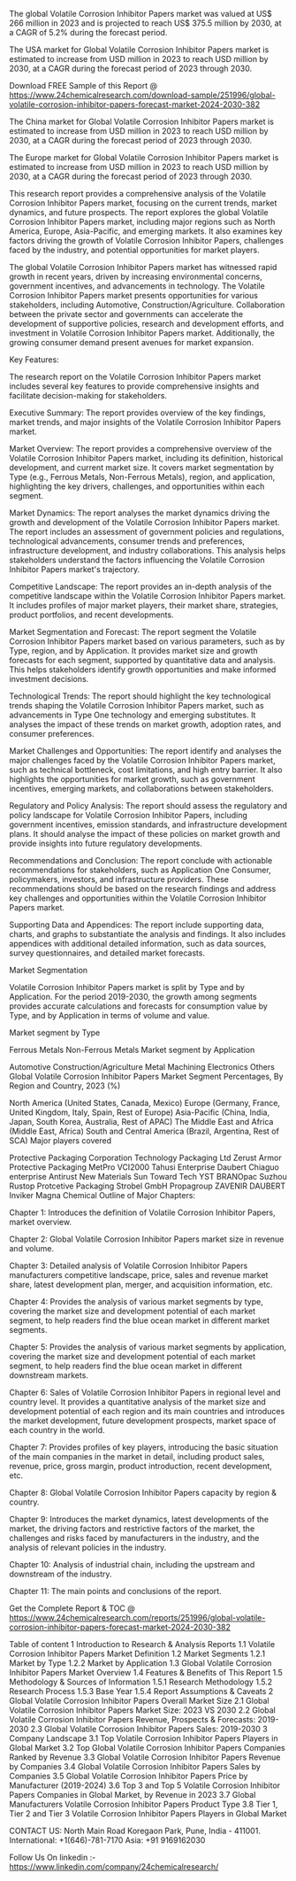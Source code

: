 The global Volatile Corrosion Inhibitor Papers market was valued at US$ 266 million in 2023 and is projected to reach US$ 375.5 million by 2030, at a CAGR of 5.2% during the forecast period.

The USA market for Global Volatile Corrosion Inhibitor Papers  market is estimated to increase from USD million in 2023 to reach USD million by 2030, at a CAGR during the forecast period of 2023 through 2030.

Download FREE Sample of this Report @ https://www.24chemicalresearch.com/download-sample/251996/global-volatile-corrosion-inhibitor-papers-forecast-market-2024-2030-382

The China market for Global Volatile Corrosion Inhibitor Papers market is estimated to increase from USD million in 2023 to reach USD million by 2030, at a CAGR during the forecast period of 2023 through 2030.

The Europe market for Global Volatile Corrosion Inhibitor Papers market is estimated to increase from USD million in 2023 to reach USD million by 2030, at a CAGR during the forecast period of 2023 through 2030.

This research report provides a comprehensive analysis of the Volatile Corrosion Inhibitor Papers market, focusing on the current trends, market dynamics, and future prospects. The report explores the global Volatile Corrosion Inhibitor Papers market, including major regions such as North America, Europe, Asia-Pacific, and emerging markets. It also examines key factors driving the growth of Volatile Corrosion Inhibitor Papers, challenges faced by the industry, and potential opportunities for market players.

The global Volatile Corrosion Inhibitor Papers market has witnessed rapid growth in recent years, driven by increasing environmental concerns, government incentives, and advancements in technology. The Volatile Corrosion Inhibitor Papers market presents opportunities for various stakeholders, including Automotive, Construction/Agriculture. Collaboration between the private sector and governments can accelerate the development of supportive policies, research and development efforts, and investment in Volatile Corrosion Inhibitor Papers market. Additionally, the growing consumer demand present avenues for market expansion.

Key Features:

The research report on the Volatile Corrosion Inhibitor Papers market includes several key features to provide comprehensive insights and facilitate decision-making for stakeholders.

Executive Summary: The report provides overview of the key findings, market trends, and major insights of the Volatile Corrosion Inhibitor Papers market.

Market Overview: The report provides a comprehensive overview of the Volatile Corrosion Inhibitor Papers market, including its definition, historical development, and current market size. It covers market segmentation by Type (e.g., Ferrous Metals, Non-Ferrous Metals), region, and application, highlighting the key drivers, challenges, and opportunities within each segment.

Market Dynamics: The report analyses the market dynamics driving the growth and development of the Volatile Corrosion Inhibitor Papers market. The report includes an assessment of government policies and regulations, technological advancements, consumer trends and preferences, infrastructure development, and industry collaborations. This analysis helps stakeholders understand the factors influencing the Volatile Corrosion Inhibitor Papers market's trajectory.

Competitive Landscape: The report provides an in-depth analysis of the competitive landscape within the Volatile Corrosion Inhibitor Papers market. It includes profiles of major market players, their market share, strategies, product portfolios, and recent developments.

Market Segmentation and Forecast: The report segment the Volatile Corrosion Inhibitor Papers market based on various parameters, such as by Type, region, and by Application. It provides market size and growth forecasts for each segment, supported by quantitative data and analysis. This helps stakeholders identify growth opportunities and make informed investment decisions.

Technological Trends: The report should highlight the key technological trends shaping the Volatile Corrosion Inhibitor Papers market, such as advancements in Type One technology and emerging substitutes. It analyses the impact of these trends on market growth, adoption rates, and consumer preferences.

Market Challenges and Opportunities: The report identify and analyses the major challenges faced by the Volatile Corrosion Inhibitor Papers market, such as technical bottleneck, cost limitations, and high entry barrier. It also highlights the opportunities for market growth, such as government incentives, emerging markets, and collaborations between stakeholders.

Regulatory and Policy Analysis: The report should assess the regulatory and policy landscape for Volatile Corrosion Inhibitor Papers, including government incentives, emission standards, and infrastructure development plans. It should analyse the impact of these policies on market growth and provide insights into future regulatory developments.

Recommendations and Conclusion: The report conclude with actionable recommendations for stakeholders, such as Application One Consumer, policymakers, investors, and infrastructure providers. These recommendations should be based on the research findings and address key challenges and opportunities within the Volatile Corrosion Inhibitor Papers market.

Supporting Data and Appendices: The report include supporting data, charts, and graphs to substantiate the analysis and findings. It also includes appendices with additional detailed information, such as data sources, survey questionnaires, and detailed market forecasts.

Market Segmentation

Volatile Corrosion Inhibitor Papers market is split by Type and by Application. For the period 2019-2030, the growth among segments provides accurate calculations and forecasts for consumption value by Type, and by Application in terms of volume and value.

Market segment by Type

Ferrous Metals
Non-Ferrous Metals
Market segment by Application

Automotive
Construction/Agriculture
Metal Machining
Electronics
Others
Global Volatile Corrosion Inhibitor Papers Market Segment Percentages, By Region and Country, 2023 (%)

North America (United States, Canada, Mexico)
Europe (Germany, France, United Kingdom, Italy, Spain, Rest of Europe)
Asia-Pacific (China, India, Japan, South Korea, Australia, Rest of APAC)
The Middle East and Africa (Middle East, Africa)
South and Central America (Brazil, Argentina, Rest of SCA)
Major players covered

Protective Packaging Corporation
Technology Packaging Ltd
Zerust
Armor Protective Packaging
MetPro
VCI2000
Tahusi Enterprise
Daubert
Chiaguo enterprise
Antirust New Materials
Sun Toward Tech
YST
BRANOpac
Suzhou Rustop Protcetive Packaging
Strobel GmbH
Propagroup
ZAVENIR DAUBERT
Inviker
Magna Chemical
Outline of Major Chapters:

Chapter 1: Introduces the definition of Volatile Corrosion Inhibitor Papers, market overview.

Chapter 2: Global Volatile Corrosion Inhibitor Papers market size in revenue and volume.

Chapter 3: Detailed analysis of Volatile Corrosion Inhibitor Papers manufacturers competitive landscape, price, sales and revenue market share, latest development plan, merger, and acquisition information, etc.

Chapter 4: Provides the analysis of various market segments by type, covering the market size and development potential of each market segment, to help readers find the blue ocean market in different market segments.

Chapter 5: Provides the analysis of various market segments by application, covering the market size and development potential of each market segment, to help readers find the blue ocean market in different downstream markets.

Chapter 6: Sales of Volatile Corrosion Inhibitor Papers in regional level and country level. It provides a quantitative analysis of the market size and development potential of each region and its main countries and introduces the market development, future development prospects, market space of each country in the world.

Chapter 7: Provides profiles of key players, introducing the basic situation of the main companies in the market in detail, including product sales, revenue, price, gross margin, product introduction, recent development, etc.

Chapter 8: Global Volatile Corrosion Inhibitor Papers capacity by region & country.

Chapter 9: Introduces the market dynamics, latest developments of the market, the driving factors and restrictive factors of the market, the challenges and risks faced by manufacturers in the industry, and the analysis of relevant policies in the industry.

Chapter 10: Analysis of industrial chain, including the upstream and downstream of the industry.

Chapter 11: The main points and conclusions of the report.

Get the Complete Report & TOC @ https://www.24chemicalresearch.com/reports/251996/global-volatile-corrosion-inhibitor-papers-forecast-market-2024-2030-382

Table of content
1 Introduction to Research & Analysis Reports
1.1 Volatile Corrosion Inhibitor Papers Market Definition
1.2 Market Segments
1.2.1 Market by Type
1.2.2 Market by Application
1.3 Global Volatile Corrosion Inhibitor Papers Market Overview
1.4 Features & Benefits of This Report
1.5 Methodology & Sources of Information
1.5.1 Research Methodology
1.5.2 Research Process
1.5.3 Base Year
1.5.4 Report Assumptions & Caveats
2 Global Volatile Corrosion Inhibitor Papers Overall Market Size
2.1 Global Volatile Corrosion Inhibitor Papers Market Size: 2023 VS 2030
2.2 Global Volatile Corrosion Inhibitor Papers Revenue, Prospects & Forecasts: 2019-2030
2.3 Global Volatile Corrosion Inhibitor Papers Sales: 2019-2030
3 Company Landscape
3.1 Top Volatile Corrosion Inhibitor Papers Players in Global Market
3.2 Top Global Volatile Corrosion Inhibitor Papers Companies Ranked by Revenue
3.3 Global Volatile Corrosion Inhibitor Papers Revenue by Companies
3.4 Global Volatile Corrosion Inhibitor Papers Sales by Companies
3.5 Global Volatile Corrosion Inhibitor Papers Price by Manufacturer (2019-2024)
3.6 Top 3 and Top 5 Volatile Corrosion Inhibitor Papers Companies in Global Market, by Revenue in 2023
3.7 Global Manufacturers Volatile Corrosion Inhibitor Papers Product Type
3.8 Tier 1, Tier 2 and Tier 3 Volatile Corrosion Inhibitor Papers Players in Global Market

CONTACT US:
North Main Road Koregaon Park, Pune, India - 411001.
International: +1(646)-781-7170
Asia: +91 9169162030

Follow Us On linkedin :- https://www.linkedin.com/company/24chemicalresearch/
